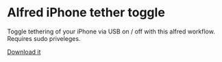 Alfred iPhone tether toggle
===========================

Toggle tethering of your iPhone via USB on / off with this alfred workflow. Requires sudo priveleges.

[Download it](https://github.com/lemonlee/alfred-iphone-tether-toggle/blob/master/iPhone%20Tethering%20Toggle.alfredworkflow?raw=true)
